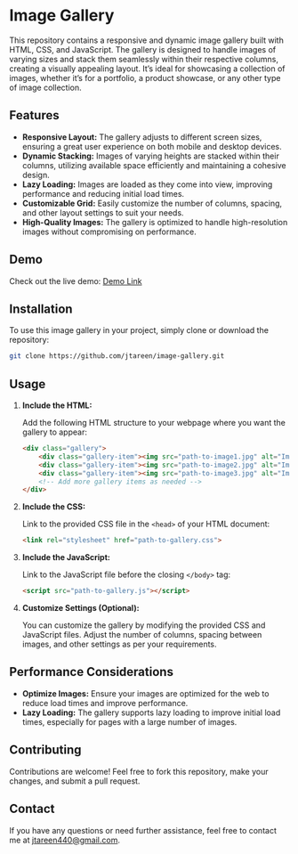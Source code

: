 # Image Gallery

This repository contains a responsive and dynamic image gallery built with HTML, CSS, and JavaScript. The gallery is designed to handle images of varying sizes and stack them seamlessly within their respective columns, creating a visually appealing layout. It’s ideal for showcasing a collection of images, whether it’s for a portfolio, a product showcase, or any other type of image collection.

## Features

- **Responsive Layout:** The gallery adjusts to different screen sizes, ensuring a great user experience on both mobile and desktop devices.
- **Dynamic Stacking:** Images of varying heights are stacked within their columns, utilizing available space efficiently and maintaining a cohesive design.
- **Lazy Loading:** Images are loaded as they come into view, improving performance and reducing initial load times.
- **Customizable Grid:** Easily customize the number of columns, spacing, and other layout settings to suit your needs.
- **High-Quality Images:** The gallery is optimized to handle high-resolution images without compromising on performance.

## Demo

Check out the live demo: [Demo Link](https://jtareen.github.io/image-gallery/)

## Installation

To use this image gallery in your project, simply clone or download the repository:

```bash
git clone https://github.com/jtareen/image-gallery.git
```

## Usage

1. **Include the HTML:**

   Add the following HTML structure to your webpage where you want the gallery to appear:

   ```html
   <div class="gallery">
       <div class="gallery-item"><img src="path-to-image1.jpg" alt="Image 1"></div>
       <div class="gallery-item"><img src="path-to-image2.jpg" alt="Image 2"></div>
       <div class="gallery-item"><img src="path-to-image3.jpg" alt="Image 3"></div>
       <!-- Add more gallery items as needed -->
   </div>
   ```

2. **Include the CSS:**

   Link to the provided CSS file in the `<head>` of your HTML document:

   ```html
   <link rel="stylesheet" href="path-to-gallery.css">
   ```

3. **Include the JavaScript:**

   Link to the JavaScript file before the closing `</body>` tag:

   ```html
   <script src="path-to-gallery.js"></script>
   ```

4. **Customize Settings (Optional):**

   You can customize the gallery by modifying the provided CSS and JavaScript files. Adjust the number of columns, spacing between images, and other settings as per your requirements.

## Performance Considerations

- **Optimize Images:** Ensure your images are optimized for the web to reduce load times and improve performance.
- **Lazy Loading:** The gallery supports lazy loading to improve initial load times, especially for pages with a large number of images.

## Contributing

Contributions are welcome! Feel free to fork this repository, make your changes, and submit a pull request.

## Contact

If you have any questions or need further assistance, feel free to contact me at [jtareen440@gmail.com](mailto:jtareen440@gmail.com).
